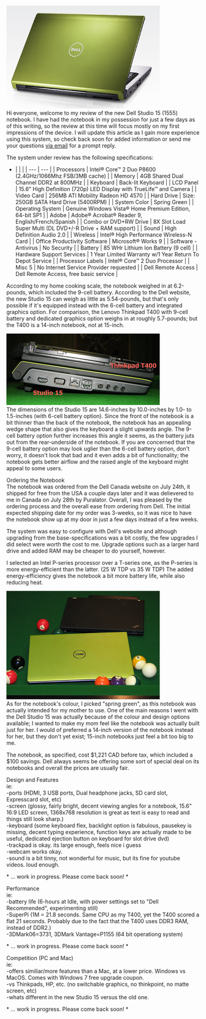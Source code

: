 [![](top.jpg)](http://4.bp.blogspot.com/_kfv2ADnjgQg/SnDG1ODpa4I/AAAAAAAADzw/DroONmsVToU/s1600-h/top.jpg)  
Hi everyone, welcome to my review of the new Dell Studio 15 (1555) notebook. I have had the notebook in my possession for just a few days as of this writing, so the review at this time will focus mostly on my first impressions of the device. I will update this article as I gain more experience using this system, so check back soon for added information or send me your questions [via email](mailto:punkrawker@gmail.com) for a prompt reply.  
  
The system under review has the following specifications:  
* |  |  |
| --- | --- |
| Processors | Intel® Core™ 2 Duo P8600 (2.4GHz/1066Mhz FSB/3MB cache) |
| Memory | 4GB Shared Dual Channel DDR2 at 800MHz |
| Keyboard | Back-lit Keyboard |
| LCD Panel | 15.6” High Definition (720p) LED Display with TrueLife™ and Camera |
| Video Card | 256MB ATI Mobility Radeon HD 4570 |
| Hard Drive | Size: 250GB SATA Hard Drive (5400RPM) |
| System Color | Spring Green |
| Operating System | Genuine Windows Vista® Home Premium Edition, 64-bit SP1 |
| Adobe | Adobe® Acrobat® Reader 9, English/French/Spanish |
| Combo or DVD+RW Drive | 8X Slot Load Super Multi (DL DVD+/-R Drive + RAM support) |
| Sound | High Definition Audio 2.0 |
| Wireless | Intel® High Performance Wireless-N Card |
| Office Productivity Software | Microsoft® Works 9 |
| Software - Antivirus | No Security |
| Battery | 85 WHr Lithium Ion Battery (9 cell) |
| Hardware Support Services | 1 Year Limited Warranty w/1 Year Return To Depot Service |
| Processor Labels | Intel® Core™ 2 Duo Processor |
| Misc 5 | No Internet Service Provider requested |
| Dell Remote Access | Dell Remote Access, free basic service |

  
According to my home cooking scale, the notebook weighed in at 6.2-pounds, which included the 9-cell battery. According to the Dell website, the new Studio 15 can weigh as little as 5.54-pounds, but that's only possible if it's equipped instead with the 6-cell battery and integrated graphics option. For comparison, the Lenovo Thinkpad T400 with 9-cell battery and dedicated graphics option weighs in at roughly 5.7-pounds; but the T400 is a 14-inch notebook, not at 15-inch.  
  
[![](dellvsthinkpad.jpg)](http://1.bp.blogspot.com/_kfv2ADnjgQg/SnDT4oWYU2I/AAAAAAAADz4/Lic0XbSZSSA/s1600-h/dellvsthinkpad.jpg)  
The dimensions of the Studio 15 are 14.6-inches by 10.0-inches by 1.0- to 1.5-inches (with 6-cell battery option). Since the front of the notebook is a bit thinner than the back of the notebook, the notebook has an appealing wedge shape that also gives the keyboard a slight upwards angle. The 9-cell battery option further increases this angle it seems, as the battery juts out from the rear-underside of the notebook. If you are concerned that the 9-cell battery option may look uglier than the 6-cell battery option, don't worry, it doesn't look that bad and it even adds a bit of functionality; the notebook gets better airflow and the raised angle of the keyboard might appeal to some users.  
  
  
Ordering the Notebook  
The notebook was ordered from the Dell Canada website on July 24th, it shipped for free from the USA a couple days later and it was delievered to me in Canada on July 28th by Puralator. Overall, I was pleased by the ordering process and the overall ease from ordering from Dell. The initial expected shipping date for my order was 3-weeks, so it was nice to have the notebook show up at my door in just a few days instead of a few weeks.  
  
The system was easy to configure with Dell's website and although upgrading from the base-specifications was a bit costly, the few upgrades I did select were worth the cost to me. Upgrade options such as a larger hard drive and added RAM may be cheaper to do yourself, however.  
  
I selected an Intel P-series processor over a T-series one, as the P-series is more energy-efficient than the latter. (25 W TDP vs 35 W TDP) The added energy-efficiency gives the notebook a bit more battery life, while also reducing heat.  
  
[![](Image1.jpg)](http://4.bp.blogspot.com/_kfv2ADnjgQg/SnDcQbncozI/AAAAAAAAD0A/glqsDY2olxQ/s1600-h/Image1.jpg)  
As for the notebook's colour, I picked "spring green", as this notebook was actually intended for my mother to use. One of the main reasons I went with the Dell Studio 15 was actually because of the colour and design options available; I wanted to make my mom feel like the notebook was actually built just for her. I would of preferred a 14-inch version of the notebook instead for her, but they don't yet exist; 15-inch notebooks just feel a bit too big to me.  
  
The notebook, as specified, cost $1,221 CAD before tax, which included a $100 savings. Dell always seems be offering some sort of special deal on its notebooks and overall the prices are usually fair.  
  
Design and Features  
ie:  
-ports (HDMI, 3 USB ports, Dual headphone jacks, SD card slot, Expresscard slot, etc)  
-screen (glossy, fairly bright, decent viewing angles for a notebook, 15.6" 16:9 LED screen, 1368x768 resolution is great as text is easy to read and things still look sharp.)  
-keyboard (some keyboard flex, backlight option is fabulous, pausekey is missing, decent typing experience, function keys are actually made to be useful, dedicated ejection button on keyboard for slot drive dvd)  
-trackpad is okay. its large enough, feels nice i guess  
-webcam works okay.  
-sound is a bit tinny, not wonderful for music, but its fine for youtube videos. loud enough.  
  
\* ... work in progress. Please come back soon! \*   
  
Performance  
ie:  
-battery life (6-hours at Idle, with power settings set to "Dell Recommended", experimenting still)  
-SuperPi (1M = 21.8 seconds. Same CPU as my T400, yet the T400 scored a flat 21 seconds. Probably due to the fact that the T400 uses DDR3 RAM, instead of DDR2.)  
-3DMark06=3731, 3DMark Vantage=P1155 (64 bit operationg system)  
  
\* ... work in progress. Please come back soon! \*  
  
Competition (PC and Mac)  
ie:  
-offers similiar/more features than a Mac, at a lower price. Windows vs MacOS. Comes with Windows 7 free upgrade coupon.  
-vs Thinkpads, HP, etc. (no switchable graphics, no thinkpoint, no matte screen, etc)  
-whats different in the new Studio 15 versus the old one.  
  
\* ... work in progress. Please come back soon! \* 